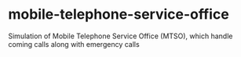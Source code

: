 # mobile-telephone-service-office
Simulation of Mobile Telephone Service Office (MTSO), which handle coming calls along with emergency calls
